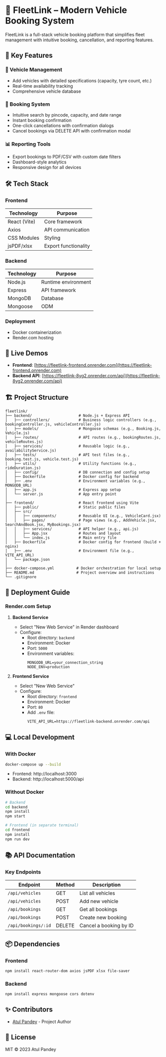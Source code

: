 # 🚀 FleetLink – Modern Vehicle Booking System

FleetLink is a full-stack vehicle booking platform that simplifies fleet management with intuitive booking, cancellation, and reporting features.

## 🌟 Key Features

### 🚗 Vehicle Management
- Add vehicles with detailed specifications (capacity, tyre count, etc.)
- Real-time availability tracking
- Comprehensive vehicle database

### 📅 Booking System
- Intuitive search by pincode, capacity, and date range
- Instant booking confirmation
- One-click cancellations with confirmation dialogs
- Cancel bookings via DELETE API with confirmation modal

### 📊 Reporting Tools
- Export bookings to PDF/CSV with custom date filters
- Dashboard-style analytics
- Responsive design for all devices

## 🛠️ Tech Stack

### Frontend
| Technology | Purpose |
|------------|---------|
| React (Vite) | Core framework |
| Axios | API communication |
| CSS Modules | Styling |
| jsPDF/xlsx | Export functionality |

### Backend
| Technology | Purpose |
|------------|---------|
| Node.js | Runtime environment |
| Express | API framework |
| MongoDB | Database |
| Mongoose | ODM |

### Deployment
- Docker containerization
- Render.com hosting

## 🔗 Live Demos
- **Frontend**: [https://fleetlink-frontend.onrender.com](https://fleetlink-frontend.onrender.com)
- **Backend API**: [https://fleetlink-8yg2.onrender.com/api](https://fleetlink-8yg2.onrender.com/api)

## 🏗️ Project Structure

```
fleetlink/
├── backend/                     # Node.js + Express API
│   ├── controllers/             # Business logic controllers (e.g., bookingController.js, vehicleController.js)
│   ├── models/                  # Mongoose schemas (e.g., Booking.js, Vehicle.js)
│   ├── routes/                  # API routes (e.g., bookingRoutes.js, vehicleRoutes.js)
│   ├── services/                # Reusable logic (e.g., availabilityService.js)
│   ├── tests/                   # API test files (e.g., booking.test.js, vehicle.test.js)
│   ├── utils/                   # Utility functions (e.g., rideDuration.js)
│   ├── config/                  # DB connection and config setup
│   ├── Dockerfile               # Docker config for backend
│   ├── .env                     # Environment variables (e.g., MONGODB_URL)
│   ├── app.js                   # Express app setup
│   └── server.js                # App entry point
│
├── frontend/                    # React frontend using Vite
│   ├── public/                  # Static public files
│   ├── src/
│   │   ├── components/          # Reusable UI (e.g., VehicleCard.jsx)
│   │   ├── pages/               # Page views (e.g., AddVehicle.jsx, SearchAndBook.jsx, MyBookings.jsx)
│   │   ├── services/            # API helper (e.g., api.js)
│   │   ├── App.jsx              # Routes and layout
│   │   └── index.js             # Main entry file
│   ├── Dockerfile               # Docker config for frontend (build + nginx)
│   ├── .env                     # Environment file (e.g., VITE_API_URL)
│   └── package.json
│
├── docker-compose.yml          # Docker orchestration for local setup
├── README.md                   # Project overview and instructions
└── .gitignore

```

## 🚀 Deployment Guide

### Render.com Setup

1. **Backend Service**
   - Select "New Web Service" in Render dashboard
   - Configure:
     - Root directory: `backend`
     - Environment: Docker
     - Port: `5000`
     - Environment variables:
       ```
       MONGODB_URL=your_connection_string
       NODE_ENV=production
       ```

2. **Frontend Service**
   - Select "New Web Service"
   - Configure:
     - Root directory: `frontend`
     - Environment: Docker
     - Port: `80`
     - Add `.env` file:
       ```
       VITE_API_URL=https://fleetlink-backend.onrender.com/api
       ```

## 💻 Local Development

### With Docker
```bash
docker-compose up --build
```
- Frontend: http://localhost:3000
- Backend: http://localhost:5000/api

### Without Docker
```bash
# Backend
cd backend
npm install
npm start

# Frontend (in separate terminal)
cd frontend
npm install
npm run dev
```

## 📚 API Documentation

### Key Endpoints
| Endpoint | Method | Description |
|----------|--------|-------------|
| `/api/vehicles` | GET | List all vehicles |
| `/api/vehicles` | POST | Add new vehicle |
| `/api/bookings` | GET | Get all bookings |
| `/api/bookings` | POST | Create new booking |
| `/api/bookings/:id` | DELETE | Cancel a booking by ID |


## 📦 Dependencies

### Frontend
```bash
npm install react-router-dom axios jsPDF xlsx file-saver
```

### Backend
```bash
npm install express mongoose cors dotenv
```

## ✨ Contributors
- [Atul Pandey](https://github.com/yourprofile) - Project Author

## 📄 License
MIT © 2023 Atul Pandey
```



